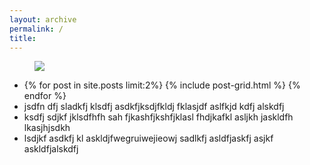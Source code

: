 ```yaml
---
layout: archive
permalink: /
title: 
---
```


<figure>
	<a href="/images{{page.url}}pics-gls-teaser.png"><img src="/images{{page.url}}pics-gls-teaser.png"></a>
</figure>

 <section data-featherlight-gallery data-featherlight-filter="a">
  <ul class="th-grid">
    <li>
    {% for post in site.posts limit:2%}
	 {% include post-grid.html %}
	{% endfor %}
    </li>
  	<li>jsdfn  dfj sladkfj klsdfj asdkfjksdjfkldj fklasjdf aslfkjd kdfj alskdfj </li>
  	<li>ksdfj sdjkf jklsdfhfh sah fjkashfjkshfjklasl fhdjkafkl asljkh jaskldfh lkasjhjsdkh </li>
  	<li>lsdjkf asdkfj kl askldjfwegruiwejieowj sadlkfj asldfjaskfj asjkf askldfjalskdfj </a></li>
  </ul>
  </section>


